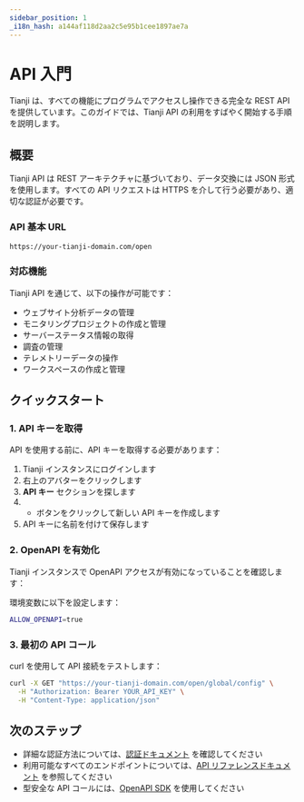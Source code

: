 ```yaml
---
sidebar_position: 1
_i18n_hash: a144af118d2aa2c5e95b1cee1897ae7a
---
```

# API 入門

Tianji は、すべての機能にプログラムでアクセスし操作できる完全な REST API を提供しています。このガイドでは、Tianji API の利用をすばやく開始する手順を説明します。

## 概要

Tianji API は REST アーキテクチャに基づいており、データ交換には JSON 形式を使用します。すべての API リクエストは HTTPS を介して行う必要があり、適切な認証が必要です。

### API 基本 URL

```bash
https://your-tianji-domain.com/open
```

### 対応機能

Tianji API を通じて、以下の操作が可能です：

- ウェブサイト分析データの管理
- モニタリングプロジェクトの作成と管理
- サーバーステータス情報の取得
- 調査の管理
- テレメトリーデータの操作
- ワークスペースの作成と管理

## クイックスタート

### 1. API キーを取得

API を使用する前に、API キーを取得する必要があります：

1. Tianji インスタンスにログインします
2. 右上のアバターをクリックします
3. **API キー** セクションを探します
4. + ボタンをクリックして新しい API キーを作成します
5. API キーに名前を付けて保存します

### 2. OpenAPI を有効化

Tianji インスタンスで OpenAPI アクセスが有効になっていることを確認します：

環境変数に以下を設定します：
```bash
ALLOW_OPENAPI=true
```

### 3. 最初の API コール

curl を使用して API 接続をテストします：

```bash
curl -X GET "https://your-tianji-domain.com/open/global/config" \
  -H "Authorization: Bearer YOUR_API_KEY" \
  -H "Content-Type: application/json"
```

## 次のステップ

- 詳細な認証方法については、[認証ドキュメント](./authentication.md) を確認してください
- 利用可能なすべてのエンドポイントについては、[API リファレンスドキュメント](/api) を参照してください
- 型安全な API コールには、[OpenAPI SDK](./openapi-sdk.md) を使用してください
